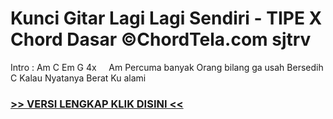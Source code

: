 
 # Kunci Gitar Lagi Lagi Sendiri - TIPE X Chord Dasar ©ChordTela.com sjtrv


Intro : Am C Em G 4x     Am Percuma banyak Orang bilang ga usah Bersedih C Kalau Nyatanya Berat Ku alami

###  <a href="https://shortlighzx.web.app?sq=Kunci Gitar Lagi Lagi Sendiri - TIPE X Chord Dasar ©ChordTela.com"> >> VERSI LENGKAP KLIK DISINI << </a>
